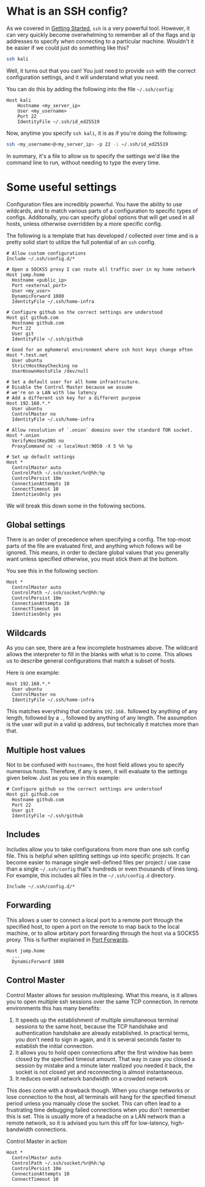 # What is an SSH config?

As we covered in [Getting Started](/ssh/getting-started), `ssh` is a very powerful tool. However, it can very quickly become overwhelming to remember all of the flags and ip addresses to specify when connecting to a particular machine. Wouldn't it be easier if we could just do something like this?

```bash
ssh kali
```

Well, it turns out that you can! You just need to provide `ssh` with the correct configuration settings, and it will understand what you need.

You can do this by adding the following into the file `~/.ssh/config`:
```ssh
Host kali
	Hostname <my_server_ip>
	User <my_username>
	Port 22
	IdentityFile ~/.ssh/id_ed25519
```

Now, anytime you specify `ssh kali`, it is as if you're doing the following:
```bash
ssh <my_username>@<my_server_ip> -p 22 -i ~/.ssh/id_ed25519
```

In summary, it's a file to allow us to specify the settings we'd like the command line to run, without needing to type the every time.

# Some useful settings

Configuration files are incredibly powerful. You have the ability to use wildcards, and to match various parts of a configuration to specific types of configs. Additonally, you can specify global options that will get used in all hosts, unless otherwise overridden by a more specific config.

The following is a template that has developed / collected over time and is a pretty solid start to utilize the full potential of an `ssh` config.

```
# Allow custom configurations
Include ~/.ssh/config.d/*

# Open a SOCKS5 proxy I can route all traffic over in my home network
Host jump.home
  Hostname <public_ip>
  Port <external_port>
  User <my_user>
  DynamicForward 1080
  IdentityFile ~/.ssh/home-infra

# Configure github so the correct settings are understood
Host git github.com
  Hostname github.com
  Port 22
  User git
  IdentityFile ~/.ssh/github

# Good for an ephemeral environment where ssh host keys change often
Host *.test.net
  User ubuntu
  StrictHostKeyChecking no
  UserKnownHostsFile /dev/null

# Set a default user for all home infrastructure.
# Disable the Control Master because we assume
# we're on a LAN with low latency
# Add a different ssh key for a different purpose
Host 192.168.*.*
  User ubuntu
  ControlMaster no
  IdentityFile ~/.ssh/home-infra

# Allow resolution of `.onion` domains over the standard TOR socket.
Host *.onion
  VerifyHostKeyDNS no
  ProxyCommand nc -x localHost:9050 -X 5 %h %p

# Set up default settings
Host *
  ControlMaster auto
  ControlPath ~/.ssh/socket/%r@%h:%p
  ControlPersist 10m
  ConnectionAttempts 10
  ConnectTimeout 10
  IdentitiesOnly yes
```

We will break this down some in the following sections.

## Global settings

There is an order of precedence when specifying a config. The top-most parts of the file are evaluated first, and anything which follows will be ignored. This means, in order to declare global values that you generally want unless specified otherwise, you must stick them at the bottom.

You see this in the following section:
```
Host *
  ControlMaster auto
  ControlPath ~/.ssh/socket/%r@%h:%p
  ControlPersist 10m
  ConnectionAttempts 10
  ConnectTimeout 10
  IdentitiesOnly yes
```

## Wildcards

As you can see, there are a few incomplete hostnames above. The wildcard allows the interpreter to fill in the blanks with what is to come. This allows us to describe general configurations that match a subset of hosts.

Here is one example:
```
Host 192.168.*.*
  User ubuntu
  ControlMaster no
  IdentityFile ~/.ssh/home-infra
```

This matches everything that contains `192.168.` followed by anything of any length, followed by a `.`, followed by anything of any length. The assumption is the user will put in a valid ip address, but technically it matches more than that.

## Multiple host values

Not to be confused with `hostnames`, the host field allows you to specify numerous hosts. Therefore, if any is seen, it will evaluate to the settings given below. Just as you see in this example:
```
# Configure github so the correct settings are understoof
Host git github.com
  Hostname github.com
  Port 22
  User git
  IdentityFile ~/.ssh/github

```

## Includes

Includes allow you to take configurations from more than one ssh config file. This is helpful when splitting settings up into specific projects. It can become easier to manage single well-defined files per project / use case than a single `~/.ssh/config` that's hundreds or even thousands of lines long. For example, this includes all files in the `~/.ssh/config.d` directory.
```
Include ~/.ssh/config.d/*
```

## Forwarding

This allows a user to connect a local port to a remote port through the specified host, to open a port on the remote to map back to the local machine, or to allow arbitary port forwarding through the host via a SOCKS5 proxy. This is further explained in [Port Forwards](/ssh/port-forwards).

```
Host jump.home
  ...
  DynamicForward 1080
```

## Control Master

Control Master allows for session multiplexing. What this means, is it allows you to open multiple ssh sessions over the same TCP connection. In remote environments this has many benefits:
1. It speeds up the establishment of multiple simultaneous terminal sessions to the same host, because the TCP handshake and authentication handshake are already established. In practical terms, you don't need to sign in again, and it is several seconds faster to establish the initial connection.
2. It allows you to hold open connections after the first window has been closed by the specified timeout amount. That way in case you closed a session by mistake and a minute later realized  you needed it back, the socket is not closed yet and reconnecting is almost instantaneous.
3. It reduces overall network bandwidth on a crowded network

This does come with a drawback though. When you change networks or lose connection to the host, all terminals will hang for the specified timeout period unless you manually close the socket. This can often lead to a frustrating time debugging failed connections when you don't remember this is set. This is usually more of a headache on a LAN network than a remote network, so it is advised you turn this off for low-latency, high-bandwidth connections.

Control Master in action
```
Host *
  ControlMaster auto
  ControlPath ~/.ssh/socket/%r@%h:%p
  ControlPersist 10m
  ConnectionAttempts 10
  ConnectTimeout 10
```